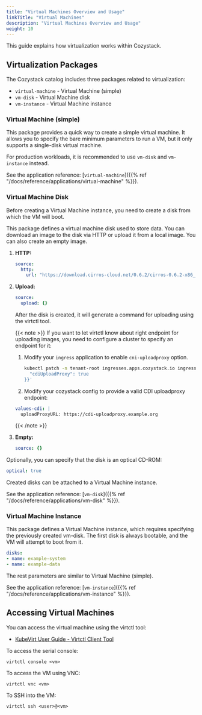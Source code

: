 ```yaml
---
title: "Virtual Machines Overview and Usage"
linkTitle: "Virtual Machines"
description: "Virtual Machines Overview and Usage"
weight: 10
---
```


This guide explains how virtualization works within Cozystack.

## Virtualization Packages

The Cozystack catalog includes three packages related to virtualization:

- `virtual-machine` - Virtual Machine (simple)
- `vm-disk` - Virtual Machine disk
- `vm-instance` - Virtual Machine instance

### Virtual Machine (simple)

This package provides a quick way to create a simple virtual machine.
It allows you to specify the bare minimum parameters to run a VM, but it only supports a single-disk virtual machine.

For production workloads, it is recommended to use `vm-disk` and `vm-instance` instead.

See the application reference: [`virtual-machine`]({{% ref "/docs/reference/applications/virtual-machine" %}}).

### Virtual Machine Disk

Before creating a Virtual Machine instance, you need to create a disk from which the VM will boot.

This package defines a virtual machine disk used to store data. You can download an image to the disk via HTTP or upload it from a local image. You can also create an empty image.

1. **HTTP:**
   
   ```yaml
   source:
     http:
       url: "https://download.cirros-cloud.net/0.6.2/cirros-0.6.2-x86_64-disk.img"
   ```
   
   
2. **Upload:**
   
   ```yaml
   source:
     upload: {}
   ```
   After the disk is created, it will generate a command for uploading using the virtctl tool.
   
   {{< note >}}
   If you want to let virtctl know about right endpoint for uploading images, you need to configure a cluster to specify an endpoint for it:
   1. Modify your `ingress` application to enable `cni-uploadproxy` option.
      ```bash
      kubectl patch -n tenant-root ingresses.apps.cozystack.io ingress --type=merge -p '{"spec":{
        "cdiUploadProxy": true
      }}'

   <!-- TODO: automate this -->
   2. Modify your cozystack config to provide a valid CDI uploadproxy endpoint:
   ```yaml
   values-cdi: |
     uploadProxyURL: https://cdi-uploadproxy.example.org
   ```
   {{< /note >}}
   
3. **Empty:**
   
   ```yaml
   source: {}
   ```


Optionally, you can specify that the disk is an optical CD-ROM:

```yaml
optical: true
```

Created disks can be attached to a Virtual Machine instance.

See the application reference: [`vm-disk`]({{% ref "/docs/reference/applications/vm-disk" %}}).

### Virtual Machine Instance

This package defines a Virtual Machine instance, which requires specifying the previously created vm-disk.
The first disk is always bootable, and the VM will attempt to boot from it.

```yaml
disks:
- name: example-system
- name: example-data
```

The rest parameters are similar to Virtual Machine (simple).

See the application reference: [`vm-instance`]({{% ref "/docs/reference/applications/vm-instance" %}}).

## Accessing Virtual Machines

You can access the virtual machine using the virtctl tool:
- [KubeVirt User Guide - Virtctl Client Tool](https://kubevirt.io/user-guide/user_workloads/virtctl_client_tool/)

To access the serial console:

```
virtctl console <vm>
```

To access the VM using VNC:

```
virtctl vnc <vm>
```

To SSH into the VM:

```
virtctl ssh <user>@<vm>
```

